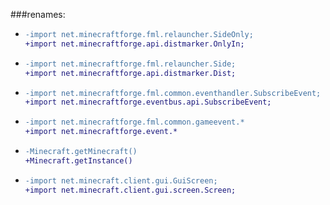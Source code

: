 ###renames:
- ```diff
  -import net.minecraftforge.fml.relauncher.SideOnly;
  +import net.minecraftforge.api.distmarker.OnlyIn;
  ```
- ```diff
  -import net.minecraftforge.fml.relauncher.Side;
  +import net.minecraftforge.api.distmarker.Dist;
  ```
- ```diff
  -import net.minecraftforge.fml.common.eventhandler.SubscribeEvent;
  +import net.minecraftforge.eventbus.api.SubscribeEvent;
  ```
- ```diff
  -import net.minecraftforge.fml.common.gameevent.*
  +import net.minecraftforge.event.*
  ```
- ```diff
  -Minecraft.getMinecraft()
  +Minecraft.getInstance()
  ```
- ```diff
  -import net.minecraft.client.gui.GuiScreen;
  +import net.minecraft.client.gui.screen.Screen;
  ```